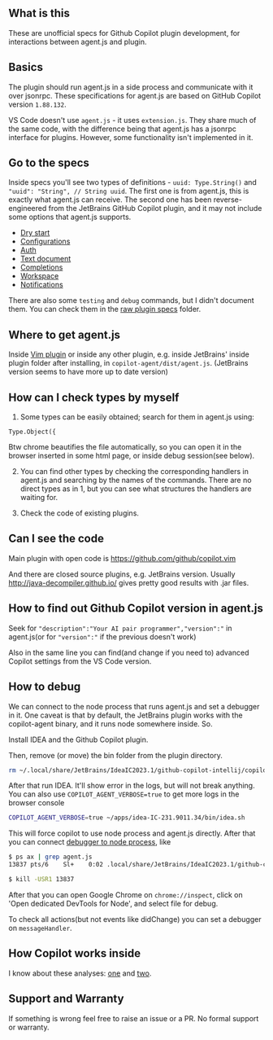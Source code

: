 ## What is this

These are unofficial specs for Github Copilot plugin development, for interactions between agent.js and plugin.

## Basics

The plugin should run agent.js in a side process and communicate with it over jsonrpc.
These specifications for agent.js are based on GitHub Copilot version `1.88.132`.

VS Code doesn't use `agent.js` - it uses `extension.js`. They share much of the same code, with the difference being that agent.js has a jsonrpc interface for plugins. However, some functionality isn't implemented in it.

## Go to the specs

Inside specs you'll see two types of definitions - `uuid: Type.String()` and `"uuid": "String", // String uuid`.
The first one is from agent.js, this is exactly what agent.js can receive.
The second one has been reverse-engineered from the JetBrains GitHub Copilot plugin, and it may not include some options that agent.js supports.

* [Dry start](flows/readme.md)
* [Configurations](flows/configurations.md)
* [Auth](flows/auth.md)
* [Text document](flows/text_document.md)
* [Completions](flows/completions.md)
* [Workspace](flows/workspace.md)
* [Notifications](flows/notifications.md)

There are also some `testing` and `debug` commands, but I didn't document them. You can check them in the [raw plugin specs](raw_plugin_specs) folder.

## Where to get agent.js

Inside [Vim plugin](https://github.com/github/copilot.vim/blob/release/copilot/dist/agent.js) or inside any other plugin, e.g. inside JetBrains' inside plugin folder after installing, in `copilot-agent/dist/agent.js`.
(JetBrains version seems to have more up to date version)

## How can I check types by myself

1. Some types can be easily obtained; search for them in agent.js using:

`Type.Object({`

Btw chrome beautifies the file automatically, so you can open it in the browser inserted in some html page, or inside debug session(see below).

2. You can find other types by checking the corresponding handlers in agent.js and searching by the names of the commands. There are no direct types as in 1, but you can see what structures the handlers are waiting for.

3. Check the code of existing plugins.

## Can I see the code

Main plugin with open code is https://github.com/github/copilot.vim

And there are closed source plugins, e.g. JetBrains version.
Usually http://java-decompiler.github.io/ gives pretty good results with .jar files.

## How to find out Github Copilot version in agent.js

Seek for `"description":"Your AI pair programmer","version":"` in agent.js(or for `"version":"` if the previous doesn't work)

Also in the same line you can find(and change if you need to) advanced Copilot settings from the VS Code version.

## How to debug

We can connect to the node process that runs agent.js and set a debugger in it.
One caveat is that by default, the JetBrains plugin works with the copilot-agent binary, and it runs node somewhere inside. So.

Install IDEA and the Github Copilot plugin.

Then, remove (or move) the bin folder from the plugin directory.

```bash
rm ~/.local/share/JetBrains/IdeaIC2023.1/github-copilot-intellij/copilot-agent/bin
```

After that run IDEA. It'll show error in the logs, but will not break anything. You can also use `COPILOT_AGENT_VERBOSE=true` to get more logs in the browser console

```bash
COPILOT_AGENT_VERBOSE=true ~/apps/idea-IC-231.9011.34/bin/idea.sh
```

This will force copilot to use node process and agent.js directly.
After that you can connect [debugger to node process](https://nodejs.org/en/docs/guides/debugging-getting-started), like

```bash
$ ps ax | grep agent.js
13837 pts/6    Sl+    0:02 .local/share/JetBrains/IdeaIC2023.1/github-copilot-intellij/copilot-agent/dist/agent.js

$ kill -USR1 13837
```

After that you can open Google Chrome on `chrome://inspect`, click on 'Open dedicated DevTools for Node', and select file for debug.

To check all actions(but not events like didChange) you can set a debugger on `messageHandler`.

## How Copilot works inside

I know about these analyses: [one](https://thakkarparth007.github.io/copilot-explorer/posts/copilot-internals.html) and [two](https://github.com/saschaschramm/github-copilot).

## Support and Warranty

If something is wrong feel free to raise an issue or a PR. No formal support or warranty.
